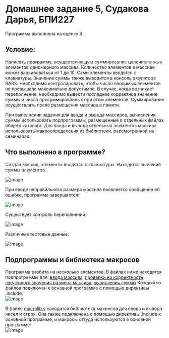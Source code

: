 # Домашнее задание 5, Судакова Дарья, БПИ227
Программа выполнена на оценку 8.
## Условие: 
Написать программу, осуществляющую суммирование целочисленных элементов одномерного массива. Количество элементов в массиве может варьироваться от 1 до 10. Сами элементы вводятся с клавиатуры. Значение суммы также выводится в консоль эмулятора RARS. Необходимо контролировать, чтобы число вводимых элементов не превышало максимально допустимое. В случае, когда возникает переполнение, необходимо вывести последнее корректное значение суммы и число просуммированных при этом элементов. Суммирование осуществлять после размещения массива в памяти.

При выполнении задания для ввода и вывода массивов, вычисления суммы использовать подпрограммы, размещенные в отдельных файлах общего каталога. Для ввода и вывода отдельных элементов массива использовать макроопределения из библиотеки, рассмотренной на семинарах.

## Что выполнено в программе?
Создан массив, элементы вводятся с клавиатуры. Находится значение суммы элементов.  

![image](https://github.com/DaryaAutumn/CS-Architecture-HW5/assets/72216853/16d4ab90-310a-4e8b-970c-22e7ca4e91a9)

При вводе неправильного размера массива появляется сообщение об ошибке, программа завершается:  

![image](https://github.com/DaryaAutumn/CS-Architecture-HW5/assets/72216853/4bc917a0-4b29-4a6f-b8ce-dc528d19883f)

Существует контроль переполнений:  

![image](https://github.com/DaryaAutumn/CS-Architecture-HW5/assets/72216853/7f45b0a4-da6c-4b77-aad4-318f8bc114e8)

Различные тестовые данные:  

![image](https://github.com/DaryaAutumn/CS-Architecture-HW5/assets/72216853/fd4a3e6f-0a5a-45bf-8210-6e84c7cb6a9e)

## Подпрограммы и библиотека макросов
Программа разбита на несколько элементов. В файлах ниже находятся подпрограммы для: [ввода массива](input_array.asm), [проверки на корректность введенного значения размера массива](check_limits.asm), [вычисления суммы](get_sum.asm)
Каждый из файлов подключен к основной программе с помощью директивы .include:  
![image](https://github.com/DaryaAutumn/CS-Architecture-HW5/assets/72216853/d6c4584a-7cf4-4e87-b655-7488ba6210dd)


В файле [macrolib.s](macrolib.s) находится библиотека макросов для ввода и вывода чисел и строк. Она также подключена с помощью директивы .include к основной программе, и макросы оттуда используются в основной программе:  
![image](https://github.com/DaryaAutumn/CS-Architecture-HW5/assets/72216853/08e5cd24-6cad-4053-80f2-af350fbc67dd)

